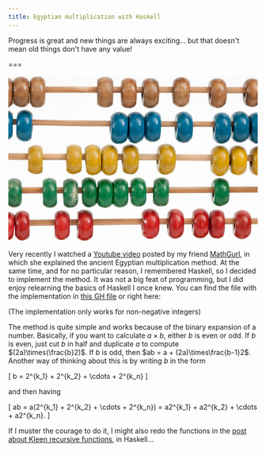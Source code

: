 ```yaml
---
title: Egyptian multiplication with Haskell
---
```


Progress is great and new things are always exciting... but that doesn't mean old things don't have any value!

===

![A picture of an abacus](abacus.jpg "Photo by Crissy Jarvis on Unsplash")

Very recently I watched a [Youtube video](https://www.youtube.com/watch?v=CwT9oZtfRYw) posted by my friend [MathGurl](https://www.youtube.com/channel/UC5RV_s1Jh-jQI4HfexEIb2Q), in which she explained the ancient Egyptian multiplication method. At the same time, and for no particular reason, I remembered Haskell, so I decided to implement the method. It was not a big feat of programming, but I did enjoy relearning the basics of Haskell I once knew. You can find the file with the implementation in [this GH file](https://github.com/RojerGS/projects/blob/master/misc/egyptianMult.hs) or right here:

<script src="https://gist.github.com/RojerGS/6df9bd9c9e0f16e2e6a7a4948f2020e3.js"></script>

(The implementation only works for non-negative integers)

The method is quite simple and works because of the binary expansion of a number. Basically, if you want to calculate $a \times b$, either $b$ is even or odd. If $b$ is even, just cut $b$ in half and duplicate $a$ to compute $(2a)\times(\frac{b}2)$. If $b$ is odd, then $ab = a + (2a)\times\frac{b-1}2$. Another way of thinking about this is by writing $b$ in the form

\[
b = 2^{k_1} + 2^{k_2} + \cdots + 2^{k_n}
\]

and then having 

\[
ab = a(2^{k_1} + 2^{k_2} + \cdots + 2^{k_n}) = a2^{k_1} + a2^{k_2} + \cdots + a2^{k_n}.
\]

If I muster the courage to do it, I might also redo the functions in the [post about Kleen recursive functions](../kleene-recursion), in Haskell...